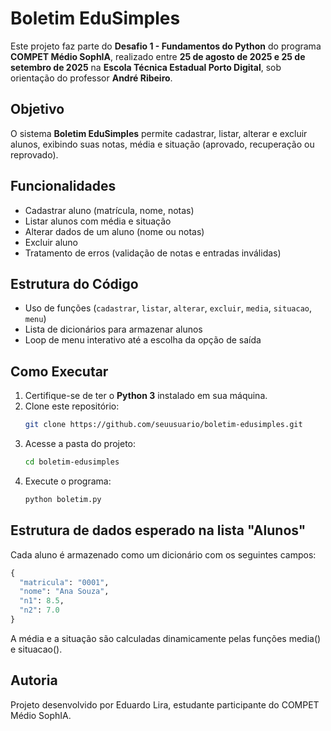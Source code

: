 # Boletim EduSimples

Este projeto faz parte do **Desafio 1 - Fundamentos do Python** do programa **COMPET Médio SophIA**, realizado entre **25 de agosto de 2025 e 25 de setembro de 2025** na **Escola Técnica Estadual Porto Digital**, sob orientação do professor **André Ribeiro**.

## Objetivo

O sistema **Boletim EduSimples** permite cadastrar, listar, alterar e excluir alunos, exibindo suas notas, média e situação (aprovado, recuperação ou reprovado).

## Funcionalidades

- Cadastrar aluno (matrícula, nome, notas)
- Listar alunos com média e situação
- Alterar dados de um aluno (nome ou notas)
- Excluir aluno
- Tratamento de erros (validação de notas e entradas inválidas)

## Estrutura do Código

- Uso de funções (`cadastrar`, `listar`, `alterar`, `excluir`, `media`, `situacao`, `menu`)
- Lista de dicionários para armazenar alunos
- Loop de menu interativo até a escolha da opção de saída

## Como Executar

1. Certifique-se de ter o **Python 3** instalado em sua máquina.
2. Clone este repositório:
   ```bash
   git clone https://github.com/seuusuario/boletim-edusimples.git
3. Acesse a pasta do projeto:
   ```bash
   cd boletim-edusimples
4. Execute o programa:
   ```bash
   python boletim.py

## Estrutura de dados esperado na lista "Alunos"

Cada aluno é armazenado como um dicionário com os seguintes campos:
```python
{
  "matricula": "0001",
  "nome": "Ana Souza",
  "n1": 8.5,
  "n2": 7.0
}
```

A média e a situação são calculadas dinamicamente pelas funções media() e situacao().

## Autoria

Projeto desenvolvido por Eduardo Lira, estudante participante do COMPET Médio SophIA.
